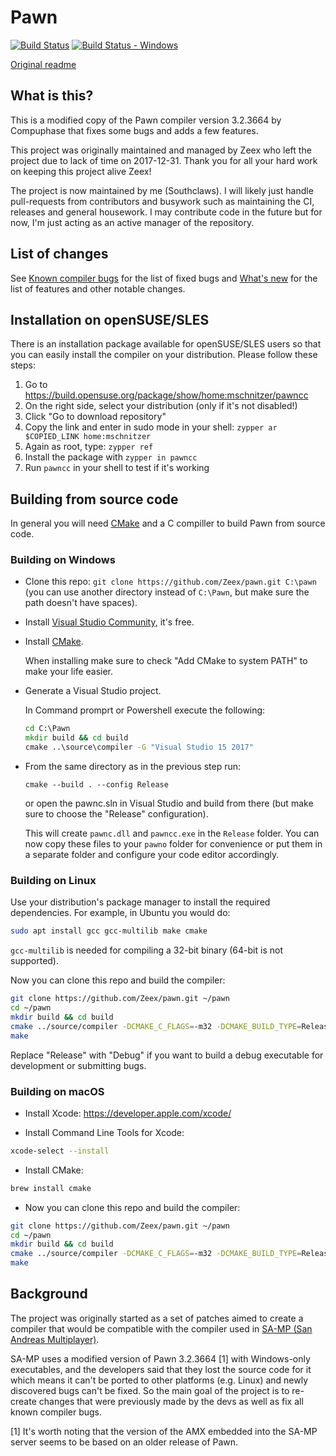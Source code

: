 # Pawn

[![Build Status][build_status]][build] [![Build Status - Windows][build_status_win]][build_win]

[Original readme](readme_compuphase.txt)

## What is this?

This is a modified copy of the Pawn compiler version 3.2.3664 by Compuphase that fixes some bugs and adds a few features.

This project was originally maintained and managed by Zeex who left the project due to lack of time on 2017-12-31. Thank you for all your hard work on keeping this project alive Zeex!

The project is now maintained by me (Southclaws). I will likely just handle pull-requests from contributors and busywork such as maintaining the CI, releases and general housework. I may contribute code in the future but for now, I'm just acting as an active manager of the repository.

## List of changes

See [Known compiler bugs](../../wiki/Known-compiler-bugs) for the list of fixed bugs and [What's new](../../wiki/What's-new) for the list of features and other notable changes.

## Installation on openSUSE/SLES

There is an installation package available for openSUSE/SLES users so that you can easily install the compiler on your distribution. Please follow these steps:

1. Go to https://build.opensuse.org/package/show/home:mschnitzer/pawncc
2. On the right side, select your distribution (only if it's not disabled!)
3. Click "Go to download repository"
4. Copy the link and enter in sudo mode in your shell: `zypper ar $COPIED_LINK home:mschnitzer`
5. Again as root, type: `zypper ref`
6. Install the package with `zypper in pawncc`
7. Run `pawncc` in your shell to test if it's working

## Building from source code

In general you will need [CMake](https://cmake.org/) and a C compiller to build Pawn from source code.

### Building on Windows

* Clone this repo: `git clone https://github.com/Zeex/pawn.git C:\pawn` (you can use another directory instead of `C:\Pawn`, but make sure the path doesn't have spaces).
* Install [Visual Studio Community](https://www.visualstudio.com/vs/community/), it's free.
* Install [CMake](https://cmake.org/).

  When installing make sure to check "Add CMake to system PATH" to make your life easier.

* Generate a Visual Studio project.

  In Command promprt or Powershell execute the following:

  ```cmd
  cd C:\Pawn
  mkdir build && cd build
  cmake ..\source\compiler -G "Visual Studio 15 2017"
  ```

* From the same directory as in the previous step run:

  ```
  cmake --build . --config Release
  ```

  or open the pawnc.sln in Visual Studio and build from there (but make sure to choose the "Release" configuration).

  This will create `pawnc.dll` and `pawncc.exe` in the `Release` folder. You can now copy these files to your `pawno` folder for convenience or put them in a separate folder and configure your code editor accordingly.

### Building on Linux

Use your distribution's package manager to install the required dependencies. For example, in Ubuntu you would do:

```sh
sudo apt install gcc gcc-multilib make cmake
```

`gcc-multilib` is needed for compiling a 32-bit binary (64-bit is not supported).

Now you can clone this repo and build the compiler:

```sh
git clone https://github.com/Zeex/pawn.git ~/pawn
cd ~/pawn
mkdir build && cd build
cmake ../source/compiler -DCMAKE_C_FLAGS=-m32 -DCMAKE_BUILD_TYPE=Release
make
```

Replace "Release" with "Debug" if you want to build a debug executable for development or submitting bugs.

### Building on macOS

* Install Xcode: https://developer.apple.com/xcode/

* Install Command Line Tools for Xcode:

```sh
xcode-select --install
```

* Install CMake:

```sh
brew install cmake
```

* Now you can clone this repo and build the compiler:

```sh
git clone https://github.com/Zeex/pawn.git ~/pawn
cd ~/pawn
mkdir build && cd build
cmake ../source/compiler -DCMAKE_C_FLAGS=-m32 -DCMAKE_BUILD_TYPE=Release
make
```

## Background

The project was originally started as a set of patches aimed to create a compiler that would be compatible with the compiler used in [SA-MP (San Andreas Multiplayer)](http://sa-mp.com/).

SA-MP uses a modified version of Pawn 3.2.3664 [1] with Windows-only executables, and the developers said that they lost the source code for it which means it can't be ported to other platforms (e.g. Linux) and newly discovered bugs can't be fixed. So the main goal of the project is to re-create changes that were previously made by the devs as well as fix all known compiler bugs.

[1] It's worth noting that the version of the AMX embedded into the SA-MP server seems to be based on an older release of Pawn.

[build]: https://travis-ci.org/Southclaws/pawn
[build_status]: https://travis-ci.org/Southclaws/pawn.svg?branch=master
[build_win]: https://ci.appveyor.com/project/Southclaws/pawn/branch/master
[build_status_win]: https://ci.appveyor.com/api/projects/status/o8ae9hqhg8o9m50u?svg=true
